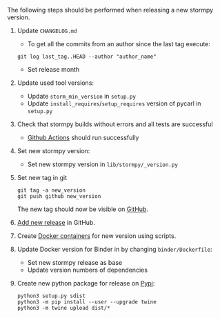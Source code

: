 The following steps should be performed when releasing a new stormpy version.

1. Update `CHANGELOG.md`
   * To get all the commits from an author since the last tag execute:
   ```console
   git log last_tag..HEAD --author "author_name"
   ```
   * Set release month

2. Update used tool versions:
   * Update `storm_min_version` in `setup.py`
   * Update `install_requires`/`setup_requires` version of pycarl in `setup.py`

3. Check that stormpy builds without errors and all tests are successful
   * [Github Actions](https://github.com/moves-rwth/stormpy/actions) should run successfully

4. Set new stormpy version:
   * Set new stormpy version in `lib/stormpy/_version.py`

5. Set new tag in git
   ```console
   git tag -a new_version
   git push github new_version
   ```
   The new tag should now be visible on [GitHub](https://github.com/moves-rwth/stormpy/tags).

6. [Add new release](https://github.com/moves-rwth/stormpy/releases/new) in GitHub.

7. Create [Docker containers](https://hub.docker.com/r/movesrwth/stormpy) for new version using scripts.

8. Update Docker version for Binder in by changing `binder/Dockerfile`:
    * Set new stormpy release as base
    * Update version numbers of dependencies

9. Create new python package for release on [Pypi](https://pypi.org/project/stormpy/):
   ```console
   python3 setup.py sdist
   python3 -m pip install --user --upgrade twine
   python3 -m twine upload dist/*
   ```

